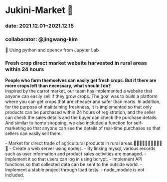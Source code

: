 # Jukini-Market 🥒
### date: 2021.12.01~2021.12.15
### collaborator: @jingwang-kim </br>
🕋 Using python and opencv from Jupyter Lab </br>

### <strong>Fresh crop direct market website harvested in rural areas within 24 hours</strong>
<p>
  <strong>People who farm themselves can easily get fresh crops. But if there are more crops left than necessary, what should I do?</strong></br>
Inspired by the carrot market, our team has implemented a website that anyone can easily sell if they grow crops. The goal was to build a platform where you can get crops that are cheaper and safer than marts. In addition, for the purpose of maintaining freshness, it is implemented so that only products can be purchased within 24 hours of registration, and the seller can check the sales details and the buyer can check the purchase details. And similar to home shopping, we also included a function for self-marketing so that anyone can see the details of real-time purchases so that sellers can easily sell them.
</p>
- Market for direct trade of agricultural products in rural areas.🍇🍊🍐🍎🥒🥬🌽🥔🥕🧅🧄
- Create a web server using nodejs.
- By linking mysql, various records such as user information and product sales activities are managed.
- Implement it so that users can log in using bcrypt.
- Implement API functions so that collected data can be sent to the outside world.
- Implement a stable project through load tests.
- node_module is not included.
